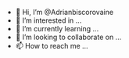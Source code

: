 - 👋 Hi, I’m @Adrianbiscorovaine
- 👀 I’m interested in ...
- 🌱 I’m currently learning ...
- 💞️ I’m looking to collaborate on ...
- 📫 How to reach me ...

<!---
Adrianbiscorovaine/Adrianbiscorovaine is a ✨ special ✨ repository because its `README.md` (this file) appears on your GitHub profile.
You can click the Preview link to take a look at your changes.
--->
